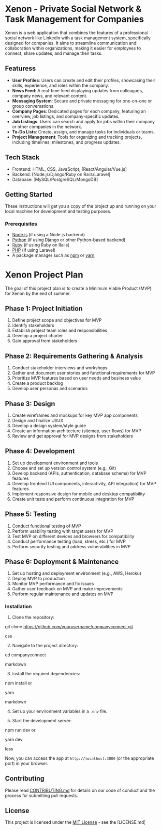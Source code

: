   # Xenon - Private Social Network & Task Management for Companies

Xenon is a web application that combines the features of a professional social network like LinkedIn with a task management system, specifically designed for companies. It aims to streamline communication and collaboration within organizations, making it easier for employees to connect, share updates, and manage their tasks.

## Featuress

- **User Profiles**: Users can create and edit their profiles, showcasing their skills, experience, and roles within the company.
- **News Feed**: A real-time feed displaying updates from colleagues, company news, and relevant content.
- **Messaging System**: Secure and private messaging for one-on-one or group conversations.
- **Company Pages**: Dedicated pages for each company, featuring an overview, job listings, and company-specific updates.
- **Job Listings**: Users can search and apply for jobs within their company or other companies in the network.
- **To-Do Lists**: Create, assign, and manage tasks for individuals or teams.
- **Project Management**: Tools for organizing and tracking projects, including timelines, milestones, and progress updates.

## Tech Stack

- Frontend: HTML, CSS, JavaScript, [React/Angular/Vue.js]
- Backend: [Node.js/Django/Ruby on Rails/Laravel]
- Database: [MySQL/PostgreSQL/MongoDB]

## Getting Started

These instructions will get you a copy of the project up and running on your local machine for development and testing purposes.

### Prerequisites

- [Node.js](https://nodejs.org/) (if using a Node.js backend)
- [Python](https://www.python.org/) (if using Django or other Python-based backend)
- [Ruby](https://www.ruby-lang.org/) (if using Ruby on Rails)
- [PHP](https://www.php.net/) (if using Laravel)
- A package manager such as [npm](https://www.npmjs.com/) or [yarn](https://yarnpkg.com/)


# Xenon Project Plan

The goal of this project plan is to create a Minimum Viable Product (MVP) for Xenon by the end of summer.

## Phase 1: Project Initiation

1. Define project scope and objectives for MVP
2. Identify stakeholders
3. Establish project team roles and responsibilities
4. Develop a project charter
5. Gain approval from stakeholders

## Phase 2: Requirements Gathering & Analysis

1. Conduct stakeholder interviews and workshops
2. Gather and document user stories and functional requirements for MVP
3. Prioritize MVP features based on user needs and business value
4. Create a product backlog
5. Develop user personas and scenarios

## Phase 3: Design

1. Create wireframes and mockups for key MVP app components
2. Design and finalize UI/UX
3. Develop a design system/style guide
4. Create an information architecture (sitemap, user flows) for MVP
5. Review and get approval for MVP designs from stakeholders

## Phase 4: Development

1. Set up development environment and tools
2. Choose and set up version control system (e.g., Git)
3. Develop backend (APIs, authentication, database schema) for MVP features
4. Develop frontend (UI components, interactivity, API integration) for MVP features
5. Implement responsive design for mobile and desktop compatibility
6. Create unit tests and perform continuous integration for MVP

## Phase 5: Testing

1. Conduct functional testing of MVP
2. Perform usability testing with target users for MVP
3. Test MVP on different devices and browsers for compatibility
4. Conduct performance testing (load, stress, etc.) for MVP
5. Perform security testing and address vulnerabilities in MVP

## Phase 6: Deployment & Maintenance

1. Set up hosting and deployment environment (e.g., AWS, Heroku)
2. Deploy MVP to production
3. Monitor MVP performance and fix issues
4. Gather user feedback on MVP and make improvements
5. Perform regular maintenance and updates on MVP

### Installation

1. Clone the repository:

git clone https://github.com/yourusername/companyconnect.git

css


2. Navigate to the project directory:

cd companyconnect

markdown


3. Install the required dependencies:

npm install
or

yarn

markdown


4. Set up your environment variables in a `.env` file.

5. Start the development server:

npm run dev
or

yarn dev

less


Now, you can access the app at `http://localhost:3000` (or the appropriate port) in your browser.

## Contributing

Please read [CONTRIBUTING.md](CONTRIBUTING.md) for details on our code of conduct and the process for submitting pull requests.

## License

This project is licensed under the [MIT License](LICENSE.md) - see the [LICENSE.md]
